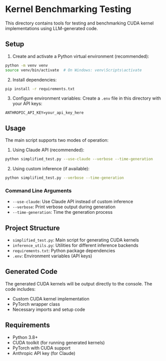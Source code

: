# Kernel Benchmarking Testing

This directory contains tools for testing and benchmarking CUDA kernel implementations using LLM-generated code.

## Setup

1. Create and activate a Python virtual environment (recommended):
```bash
python -m venv venv
source venv/bin/activate  # On Windows: venv\Scripts\activate
```

2. Install dependencies:
```bash
pip install -r requirements.txt
```

3. Configure environment variables:
Create a `.env` file in this directory with your API keys:
```
ANTHROPIC_API_KEY=your_api_key_here
```

## Usage

The main script supports two modes of operation:

1. Using Claude API (recommended):
```bash
python simplified_test.py --use-claude --verbose --time-generation
```

2. Using custom inference (if available):
```bash
python simplified_test.py --verbose --time-generation
```

### Command Line Arguments

- `--use-claude`: Use Claude API instead of custom inference
- `--verbose`: Print verbose output during generation
- `--time-generation`: Time the generation process

## Project Structure

- `simplified_test.py`: Main script for generating CUDA kernels
- `inference_utils.py`: Utilities for different inference backends
- `requirements.txt`: Python package dependencies
- `.env`: Environment variables (API keys)

## Generated Code

The generated CUDA kernels will be output directly to the console. The code includes:
- Custom CUDA kernel implementation
- PyTorch wrapper class
- Necessary imports and setup code

## Requirements

- Python 3.8+
- CUDA toolkit (for running generated kernels)
- PyTorch with CUDA support
- Anthropic API key (for Claude)
